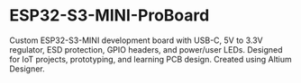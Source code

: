 # ESP32-S3-MINI-ProBoard
  Custom ESP32-S3-MINI development board with USB-C, 5V to 3.3V regulator, ESD protection, GPIO headers, and power/user LEDs. Designed for IoT projects, prototyping, and learning PCB design. Created using Altium Designer.
